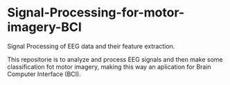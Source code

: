 # Signal-Processing-for-motor-imagery-BCI
Signal Processing of EEG data and their feature extraction.

This repositorie is to analyze and process EEG signals and then make some classification fot motor imagery, making this way an aplication for Brain Computer Interface (BCI).
